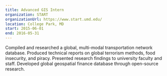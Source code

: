 ```yaml
---
title: Advanced GIS Intern
organization: START
organizationUrl: https://www.start.umd.edu/
location: College Park, MD
start: 2015-06-01
end: 2016-05-31
---
```


Compiled and researched a global, multi-modal transportation network database. Produced technical reports on global terrorism methods, food insecurity, and piracy. Presented research findings to university faculty and staff. Developed global geospatial finance database through open-source research.
